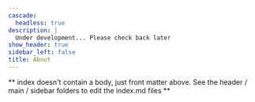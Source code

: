 ```yaml
---
cascade:
  headless: true
description: |
  Under development... Please check back later
show_header: true
sidebar_left: false
title: About
---
```


** index doesn't contain a body, just front matter above.
See the header / main / sidebar folders to edit the index.md files **
